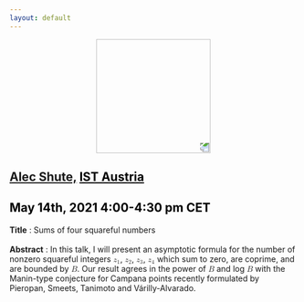 ```yaml
---
layout: default
---
```


<p align="center">
  <img width="200" height="200" style="transform: rotate(0.5turn);" src="https://upload.wikimedia.org/wikipedia/commons/1/18/Rational_points_of_bounded_height_outside_the_27_lines_on_Clebsch%27s_diagonal_cubic_surface.png">
</p>

## <a href="https://ist.ac.at/en/research/browning-group/">Alec Shute,</a> <a href="https://ist.ac.at/en/research/browning-group/" style="color:black">IST Austria</a>
## <c style="color:black">May 14th, 2021  4:00-4:30 pm CET</c>

<b>Title</b> : Sums of four squareful numbers
<br>
<br>
<b>Abstract</b> : In this talk, I will present an asymptotic formula for the number of nonzero squareful integers <math><msub><mi>z</mi><mi>1</mi></math>, <math><msub><mi>z</mi><mi>2</mi></math>, <math><msub><mi>z</mi><mi>3</mi></math>, <math><msub><mi>z</mi><mi>4</mi></math> which sum to zero, are coprime, and are bounded by <math><mi>B</mi></math>. Our result agrees in the power of <math><mi>B</mi></math> and log <math><mi>B</mi></math> with the Manin-type conjecture for Campana points recently formulated by Pieropan, Smeets, Tanimoto and Várilly-Alvarado.  
